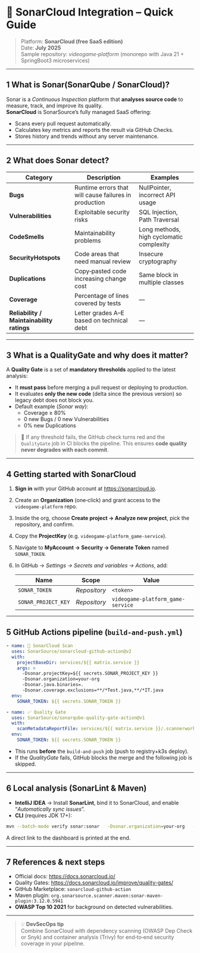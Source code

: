 # 🚀 SonarCloud Integration – Quick Guide

> Platform: **SonarCloud (free SaaS edition)**  
> Date: **July 2025**  
> Sample repository: *videogame‑platform* (monorepo with Java 21 + SpringBoot3 microservices)

---

## 1 What is Sonar(SonarQube / SonarCloud)?

Sonar is a *Continuous Inspection* platform that **analyses source code** to measure, track, and improve its quality.  
**SonarCloud** is SonarSource’s fully managed SaaS offering:

* Scans every pull request automatically.
* Calculates key metrics and reports the result via GitHub Checks.
* Stores history and trends without any server maintenance.

---

## 2 What does Sonar detect?

| Category | Description | Examples |
|----------|-------------|----------|
| **Bugs** | Runtime errors that will cause failures in production | NullPointer, incorrect API usage |
| **Vulnerabilities** | Exploitable security risks | SQL Injection, Path Traversal |
| **CodeSmells** | Maintainability problems | Long methods, high cyclomatic complexity |
| **SecurityHotspots** | Code areas that need manual review | Insecure cryptography |
| **Duplications** | Copy‑pasted code increasing change cost | Same block in multiple classes |
| **Coverage** | Percentage of lines covered by tests | — |
| **Reliability / Maintainability ratings** | Letter grades A–E based on technical debt | — |

---

## 3 What is a **QualityGate** and why does it matter?

A **Quality Gate** is a set of **mandatory thresholds** applied to the latest analysis:

* It **must pass** before merging a pull request or deploying to production.  
* It evaluates **only the new code** (delta since the previous version) so legacy debt does not block you.  
* Default example (*Sonar way*):  
  * Coverage ≥ 80%  
  * 0 new Bugs / 0 new Vulnerabilities  
  * 0% new Duplications

> 🚦 If any threshold fails, the GitHub check turns red and the `QualityGate` job in CI blocks the pipeline. This ensures **code quality never degrades with each commit**.

---

## 4 Getting started with SonarCloud

1. **Sign in** with your GitHub account at <https://sonarcloud.io>.  
2. Create an **Organization** (one‑click) and grant access to the `videogame‑platform` repo.  
3. Inside the org, choose **Create project → Analyze new project**, pick the repository, and confirm.  
4. Copy the **ProjectKey** (e.g. `videogame-platform_game-service`).  
5. Navigate to **MyAccount → Security → Generate Token** named `SONAR_TOKEN`.  
6. In GitHub → *Settings → Secrets and variables → Actions*, add:  

   | Name | Scope | Value |
   |------|-------|-------|
   | `SONAR_TOKEN` | *Repository* | `<token>` |
   | `SONAR_PROJECT_KEY` | *Repository* | `videogame-platform_game-service` |

---

## 5 GitHub Actions pipeline (`build-and-push.yml`)

```yaml
- name: 🔎 SonarCloud Scan
  uses: SonarSource/sonarcloud-github-action@v2
  with:
    projectBaseDir: services/${{ matrix.service }}
    args: >
      -Dsonar.projectKey=${{ secrets.SONAR_PROJECT_KEY }}
      -Dsonar.organization=your-org
      -Dsonar.java.binaries=.
      -Dsonar.coverage.exclusions=**/*Test.java,**/*IT.java
  env:
    SONAR_TOKEN: ${{ secrets.SONAR_TOKEN }}

- name: ✅ Quality Gate
  uses: SonarSource/sonarqube-quality-gate-action@v1
  with:
    scanMetadataReportFile: services/${{ matrix.service }}/.scannerwork/report-task.txt
  env:
    SONAR_TOKEN: ${{ secrets.SONAR_TOKEN }}
```

* This runs **before** the `build-and-push` job (push to registry+k3s deploy).  
* If the *QualityGate* fails, GitHub blocks the merge and the following job is skipped.

---

## 6 Local analysis (SonarLint & Maven)

* **IntelliJ IDEA** → Install **SonarLint**, bind it to SonarCloud, and enable “*Automatically sync issues*”.  
* **CLI** (requires JDK 17+):

```bash
mvn --batch-mode verify sonar:sonar   -Dsonar.organization=your-org   -Dsonar.projectKey=$SONAR_PROJECT_KEY   -Dsonar.login=$SONAR_TOKEN   -Dsonar.host.url=https://sonarcloud.io
```

A direct link to the dashboard is printed at the end.

---

## 7 References & next steps

* Official docs: <https://docs.sonarcloud.io/>  
* Quality Gates: <https://docs.sonarcloud.io/improve/quality-gates/>  
* GitHub Marketplace: `sonarcloud-github-action`  
* Maven plugin: `org.sonarsource.scanner.maven:sonar-maven-plugin:3.12.0.5941`  
* **OWASP Top 10 2021** for background on detected vulnerabilities.

---

> 💡 **DevSecOps tip**  
> Combine SonarCloud with dependency scanning (OWASP Dep Check or Snyk) and container analysis (Trivy) for end‑to‑end security coverage in your pipeline.
